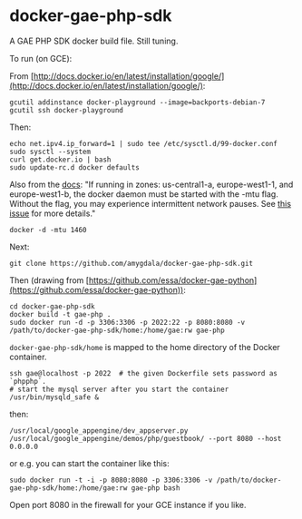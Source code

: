 docker-gae-php-sdk
==================

A GAE PHP SDK docker build file.  Still tuning.

To run (on GCE):

From [http://docs.docker.io/en/latest/installation/google/](http://docs.docker.io/en/latest/installation/google/):

    gcutil addinstance docker-playground --image=backports-debian-7
    gcutil ssh docker-playground

Then:

    echo net.ipv4.ip_forward=1 | sudo tee /etc/sysctl.d/99-docker.conf
    sudo sysctl --system
    curl get.docker.io | bash
    sudo update-rc.d docker defaults

Also from the [docs](http://docs.docker.io/en/latest/installation/google/):
"If running in zones: us-central1-a, europe-west1-1, and europe-west1-b, the docker daemon must be started with the -mtu flag. Without the flag, you may experience intermittent network pauses. See [this issue](https://code.google.com/p/google-compute-engine/issues/detail?id=57) for more details."

    docker -d -mtu 1460

Next:

    git clone https://github.com/amygdala/docker-gae-php-sdk.git

Then (drawing from [https://github.com/essa/docker-gae-python](https://github.com/essa/docker-gae-python)):

    cd docker-gae-php-sdk
    docker build -t gae-php .
    sudo docker run -d -p 3306:3306 -p 2022:22 -p 8080:8080 -v /path/to/docker-gae-php-sdk/home:/home/gae:rw gae-php

`docker-gae-php-sdk/home` is mapped to the home directory of the Docker container.

    ssh gae@localhost -p 2022  # the given Dockerfile sets password as `phpphp`.
    # start the mysql server after you start the container
    /usr/bin/mysqld_safe &

then:

    /usr/local/google_appengine/dev_appserver.py /usr/local/google_appengine/demos/php/guestbook/ --port 8080 --host 0.0.0.0

or e.g. you can start the container like this:

	sudo docker run -t -i -p 8080:8080 -p 3306:3306 -v /path/to/docker-gae-php-sdk/home:/home/gae:rw gae-php bash

Open port 8080 in the firewall for your GCE instance if you like.











